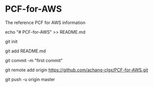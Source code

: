 # PCF-for-AWS
The reference PCF for AWS information

echo "# PCF-for-AWS" >> README.md

git init

git add README.md

git commit -m "first commit"

git remote add origin https://github.com/achang-clgx/PCF-for-AWS.git

git push -u origin master
